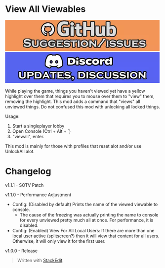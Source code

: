# View All Viewables

[![github issues/request link](https://raw.githubusercontent.com/DestroyedClone/PoseHelper/master/PoseHelper/github_link.webp)](https://github.com/DestroyedClone/PoseHelper/issues) [![discord invite](https://raw.githubusercontent.com/DestroyedClone/PoseHelper/master/PoseHelper/discord_link.webp)](https://discord.gg/DpHu3qXMHK)

While playing the game, things you haven't viewed yet have a yellow highlight over them that requires you to mouse over them to "view" them, removing the highlight. This mod adds a command that "views" all unviewed things. Do not confused this mod with unlocking all locked things.

Usage: 

 1. Start a singleplayer lobby
 2. Open Console (Ctrl + Alt + `)
 3. "viewall", enter.

This mod is mainly for those with profiles that reset alot and/or use UnlockAll alot.

# Changelog

v1.1.1 - SOTV Patch

v1.1.0 - Performance Adjustment
- Config: (Disabled by default) Prints the name of the viewed viewable to console.
	- The cause of the freezing was actually printing the name to console for every unviewed pretty much all at once. For performance, it is disabled.
- Config: (Enabled) View For All Local Users: If there are more than one local user active (splitscreen?) then it will view that content for all users. Otherwise, it will only view it for the first user.

v1.0.0 - Release

> Written with [StackEdit](https://stackedit.io/).